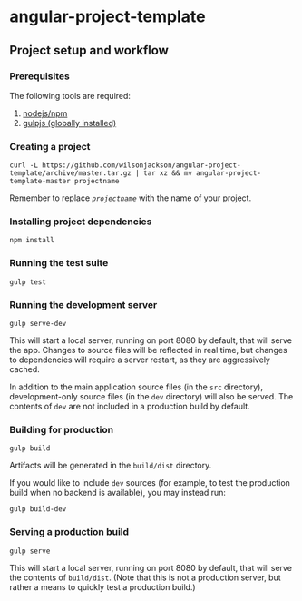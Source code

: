 # angular-project-template

## Project setup and workflow

### Prerequisites

The following tools are required:

1. [nodejs/npm](http://nodejs.org/download/)
2. [gulpjs (globally installed)](https://github.com/gulpjs/gulp/blob/master/docs/getting-started.md#getting-started)

### Creating a project

```
curl -L https://github.com/wilsonjackson/angular-project-template/archive/master.tar.gz | tar xz && mv angular-project-template-master projectname
```

Remember to replace _`projectname`_ with the name of your project.

### Installing project dependencies

```
npm install
```

### Running the test suite

```
gulp test
```

### Running the development server

```
gulp serve-dev
```

This will start a local server, running on port 8080 by default, that will serve the app. Changes to source files will
be reflected in real time, but changes to dependencies will require a server restart, as they are aggressively cached.

In addition to the main application source files (in the `src` directory), development-only source files (in the `dev`
directory) will also be served. The contents of `dev` are not included in a production build by default.

### Building for production

```
gulp build
```

Artifacts will be generated in the `build/dist` directory.

If you would like to include `dev` sources (for example, to test the production build when no backend is available),
you may instead run:

```
gulp build-dev
```

### Serving a production build

```
gulp serve
```

This will start a local server, running on port 8080 by default, that will serve the contents of `build/dist`. (Note
that this is not a production server, but rather a means to quickly test a production build.)
